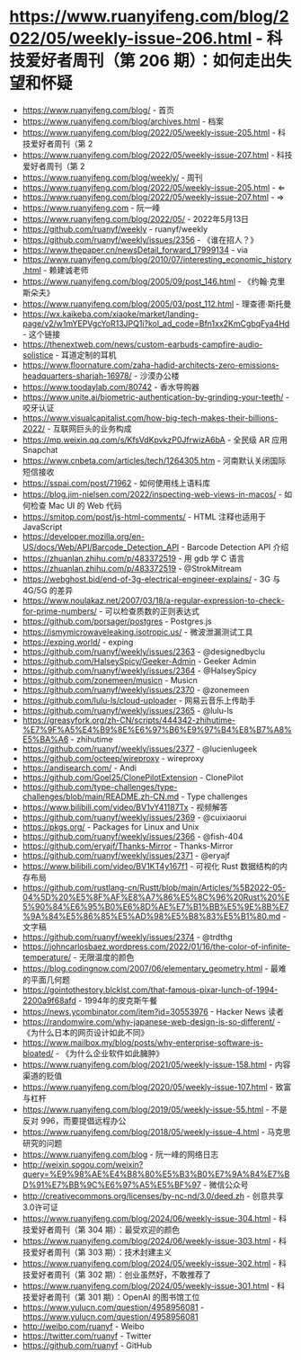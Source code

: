 # https://www.ruanyifeng.com/blog/2022/05/weekly-issue-206.html - 科技爱好者周刊（第 206 期）：如何走出失望和怀疑

- https://www.ruanyifeng.com/blog/ - 首页
- https://www.ruanyifeng.com/blog/archives.html - 档案
- https://www.ruanyifeng.com/blog/2022/05/weekly-issue-205.html - 科技爱好者周刊（第 2
- https://www.ruanyifeng.com/blog/2022/05/weekly-issue-207.html - 科技爱好者周刊（第 2
- https://www.ruanyifeng.com/blog/weekly/ - 周刊
- https://www.ruanyifeng.com/blog/2022/05/weekly-issue-205.html - ⇐
- https://www.ruanyifeng.com/blog/2022/05/weekly-issue-207.html - ⇒
- https://www.ruanyifeng.com - 阮一峰
- https://www.ruanyifeng.com/blog/2022/05/ - 2022年5月13日
- https://github.com/ruanyf/weekly - ruanyf/weekly
- https://github.com/ruanyf/weekly/issues/2356 - 《谁在招人？》
- https://www.thepaper.cn/newsDetail_forward_17999134 - via
- https://www.ruanyifeng.com/blog/2010/07/interesting_economic_history.html - 赖建诚老师
- https://www.ruanyifeng.com/blog/2005/09/post_146.html - 《约翰·克里斯朵夫》
- https://www.ruanyifeng.com/blog/2005/03/post_112.html - 理查德·斯托曼
- https://wx.kaikeba.com/xiaoke/market/landing-page/v2/w1mYEPVgcYoR13JPQ1i?kol_ad_code=Bfn1xx2KmCgbqFya4Hd - 这个链接
- https://thenextweb.com/news/custom-earbuds-campfire-audio-solistice - 耳道定制的耳机
- https://www.floornature.com/zaha-hadid-architects-zero-emissions-headquarters-sharjah-16978/ - 沙漠办公楼
- https://www.toodaylab.com/80742 - 香水导购器
- https://www.unite.ai/biometric-authentication-by-grinding-your-teeth/ - 咬牙认证
- https://www.visualcapitalist.com/how-big-tech-makes-their-billions-2022/ - 互联网巨头的业务构成
- https://mp.weixin.qq.com/s/KfsVdKpvkzP0JfrwizA6bA - 全民级 AR 应用 Snapchat
- https://www.cnbeta.com/articles/tech/1264305.htm - 河南默认关闭国际短信接收
- https://sspai.com/post/71962 - 如何使用线上语料库
- https://blog.jim-nielsen.com/2022/inspecting-web-views-in-macos/ - 如何检查 Mac UI 的 Web 代码
- https://smitop.com/post/js-html-comments/ - HTML 注释也适用于 JavaScript
- https://developer.mozilla.org/en-US/docs/Web/API/Barcode_Detection_API - Barcode Detection API 介绍
- https://zhuanlan.zhihu.com/p/483372519 - 用 gdb 学 C 语言
- https://zhuanlan.zhihu.com/p/483372519 - @StrokMitream
- https://webghost.bid/end-of-3g-electrical-engineer-explains/ - 3G 与 4G/5G 的差异
- https://www.noulakaz.net/2007/03/18/a-regular-expression-to-check-for-prime-numbers/ - 可以检查质数的正则表达式
- https://github.com/porsager/postgres - Postgres.js
- https://ismymicrowaveleaking.isotropic.us/ - 微波泄漏测试工具
- https://exping.world/ - exping
- https://github.com/ruanyf/weekly/issues/2363 - @designedbyclu
- https://github.com/HalseySpicy/Geeker-Admin - Geeker Admin
- https://github.com/ruanyf/weekly/issues/2364 - @HalseySpicy
- https://github.com/zonemeen/musicn - Musicn
- https://github.com/ruanyf/weekly/issues/2370 - @zonemeen
- https://github.com/lulu-ls/cloud-uploader - 网易云音乐上传助手
- https://github.com/ruanyf/weekly/issues/2365 - @lulu-ls
- https://greasyfork.org/zh-CN/scripts/444342-zhihutime-%E7%9F%A5%E4%B9%8E%E6%97%B6%E9%97%B4%E8%B7%A8%E5%BA%A6 - zhihutime
- https://github.com/ruanyf/weekly/issues/2377 - @lucienlugeek
- https://github.com/octeep/wireproxy - wireproxy
- https://andisearch.com/ - Andi
- https://github.com/Goel25/ClonePilotExtension - ClonePilot
- https://github.com/type-challenges/type-challenges/blob/main/README.zh-CN.md - Type challenges
- https://www.bilibili.com/video/BV1vY41187Tx - 视频解答
- https://github.com/ruanyf/weekly/issues/2369 - @cuixiaorui
- https://pkgs.org/ - Packages for Linux and Unix
- https://github.com/ruanyf/weekly/issues/2366 - @fish-404
- https://github.com/eryajf/Thanks-Mirror - Thanks-Mirror
- https://github.com/ruanyf/weekly/issues/2371 - @eryajf
- https://www.bilibili.com/video/BV1KT4y167f1 - 可视化 Rust 数据结构的内存布局
- https://github.com/rustlang-cn/Rustt/blob/main/Articles/%5B2022-05-04%5D%20%E5%8F%AF%E8%A7%86%E5%8C%96%20Rust%20%E5%90%84%E6%95%B0%E6%8D%AE%E7%B1%BB%E5%9E%8B%E7%9A%84%E5%86%85%E5%AD%98%E5%B8%83%E5%B1%80.md - 文字稿
- https://github.com/ruanyf/weekly/issues/2374 - @trdthg
- https://johncarlosbaez.wordpress.com/2022/01/16/the-color-of-infinite-temperature/ - 无限温度的颜色
- https://blog.codingnow.com/2007/06/elementary_geometry.html - 最难的平面几何题
- https://gointothestory.blcklst.com/that-famous-pixar-lunch-of-1994-2200a9f68afd - 1994年的皮克斯午餐
- https://news.ycombinator.com/item?id=30553976 - Hacker News 读者
- https://randomwire.com/why-japanese-web-design-is-so-different/ - 《为什么日本的网页设计如此不同》
- https://www.mailbox.my/blog/posts/why-enterprise-software-is-bloated/ - 《为什么企业软件如此臃肿》
- https://www.ruanyifeng.com/blog/2021/05/weekly-issue-158.html - 内容渠道的贬值
- https://www.ruanyifeng.com/blog/2020/05/weekly-issue-107.html - 致富与杠杆
- https://www.ruanyifeng.com/blog/2019/05/weekly-issue-55.html - 不是反对 996，而要提倡远程办公
- https://www.ruanyifeng.com/blog/2018/05/weekly-issue-4.html - 马克思研究的问题
- https://www.ruanyifeng.com/blog - 阮一峰的网络日志
- http://weixin.sogou.com/weixin?query=%E9%98%AE%E4%B8%80%E5%B3%B0%E7%9A%84%E7%BD%91%E7%BB%9C%E6%97%A5%E5%BF%97 - 微信公众号
- http://creativecommons.org/licenses/by-nc-nd/3.0/deed.zh - 创意共享3.0许可证
- https://www.ruanyifeng.com/blog/2024/06/weekly-issue-304.html - 科技爱好者周刊（第 304 期）：最受欢迎的颜色
- https://www.ruanyifeng.com/blog/2024/06/weekly-issue-303.html - 科技爱好者周刊（第 303 期）：技术封建主义
- https://www.ruanyifeng.com/blog/2024/05/weekly-issue-302.html - 科技爱好者周刊（第 302 期）：创业虽然好，不敢推荐了
- https://www.ruanyifeng.com/blog/2024/05/weekly-issue-301.html - 科技爱好者周刊（第 301 期）：OpenAI 的图书馆工位
- https://www.yulucn.com/question/4958956081 - https://www.yulucn.com/question/4958956081
- http://weibo.com/ruanyf - Weibo
- https://twitter.com/ruanyf - Twitter
- https://github.com/ruanyf - GitHub